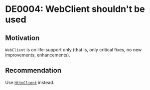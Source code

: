 <!--
T:System.Net.WebClient
-->

# DE0004: WebClient shouldn't be used

## Motivation

 `WebClient` is on life-support only (that is, only critical fixes, no new
 improvements, enhancements).

## Recommendation

Use [`HttpClient`](https://docs.microsoft.com/dotnet/api/system.net.http.httpclient) instead.
